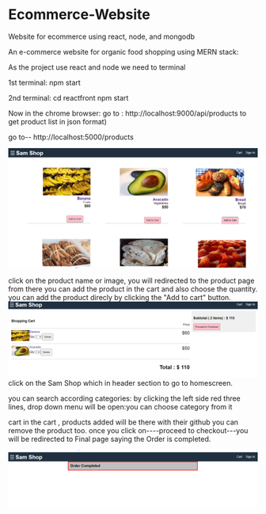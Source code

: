 # Ecommerce-Website
 Website for ecommerce using react, node, and mongodb


 An e-commerce website for organic food shopping using MERN stack:

As the project use react and node we need to terminal

1st terminal:  npm start

2nd terminal:  cd reactfront
               npm start

Now in the chrome browser: go to : http://localhost:9000/api/products to get product list in json format)

go to-- http://localhost:5000/products

![alt text](https://github.com/shivampradhan/MERN-Ecommerce-Project/blob/master/img1.PNG?raw=true)


click on the product name or image, you will redirected to the product page from there you can add the product in the cart and also choose the quantity.
you can add the product direcly by clicking the "Add to cart" button.
![alt text](https://github.com/shivampradhan/MERN-Ecommerce-Project/blob/master/img2.PNG?raw=true)
click on the Sam Shop which in header section to go to homescreen.


you can search according categories:
by clicking the left side red three lines, drop down menu will be open:you can choose category from it 

cart
in the cart , products added will be there with their github you can remove the product too.
once you click on----proceed to checkout---you will be redirected to Final page saying the Order is completed.

![alt text](https://github.com/shivampradhan/MERN-Ecommerce-Project/blob/master/img3.PNG?raw=true)
